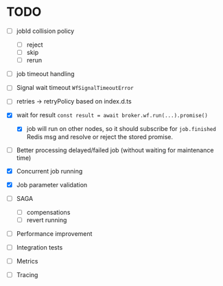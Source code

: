 # TODO

- [ ] jobId collision policy
  - [ ] reject
  - [ ] skip
  - [ ] rerun

- [ ] job timeout handling
- [ ] Signal wait timeout `WfSignalTimeoutError`
- [ ] retries -> retryPolicy based on index.d.ts

- [x] wait for result `const result = await broker.wf.run(...).promise()`
  - [x] job will run on other nodes, so it should subscribe for `job.finished` Redis msg and resolve or reject the stored promise.

- [ ] Better processing delayed/failed job (without waiting for maintenance time)
- [x] Concurrent job running
- [x] Job parameter validation


- [ ] SAGA
  - [ ] compensations
  - [ ] revert running

- [ ] Performance improvement
- [ ] Integration tests
- [ ] Metrics
- [ ] Tracing
